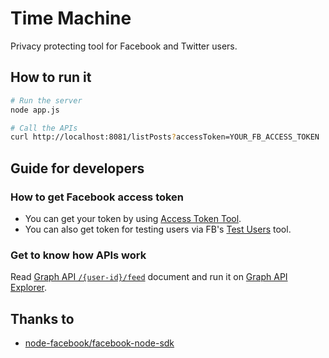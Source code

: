 # Time Machine

Privacy protecting tool for Facebook and Twitter users.

## How to run it

```bash
# Run the server
node app.js

# Call the APIs
curl http://localhost:8081/listPosts?accessToken=YOUR_FB_ACCESS_TOKEN
```

## Guide for developers

### How to get Facebook access token

* You can get your token by using [Access Token Tool](https://developers.facebook.com/tools/accesstoken/).
* You can also get token for testing users via FB's [Test Users](https://developers.facebook.com/apps/1806797062923375/roles/test-users/) tool.

### Get to know how APIs work

Read [Graph API `/{user-id}/feed`](https://developers.facebook.com/docs/graph-api/reference/v2.8/user/feed) document and run it on [Graph API Explorer](https://developers.facebook.com/tools-and-support/).

## Thanks to

* [node-facebook/facebook-node-sdk](https://github.com/node-facebook)
